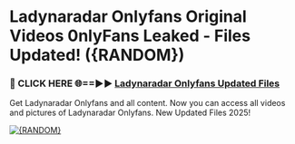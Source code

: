 # Ladynaradar Onlyfans Original Videos 0nlyFans Leaked - Files Updated! ({RANDOM})

<h3>🔴 CLICK HERE 🌐==►► <a href="https://betterlinks.top/A2PfLJ" rel="nofollow">Ladynaradar Onlyfans Updated Files</a></h3>

Get Ladynaradar Onlyfans and all content. Now you can access all videos and pictures of Ladynaradar Onlyfans. New Updated Files 2025!

[![{RANDOM}](https://i.imgur.com/ppqm5kG.gif)](https://betterlinks.top/A2PfLJ)